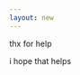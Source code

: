 ```yaml
---
layout: new
---
```

<html lang="en">
<head>
    <meta charset="UTF-8">
    <meta name="viewport" content="width=device-width, initial-scale=1.0">
    <meta http-equiv="X-UA-Compatible" content="ie=edge">
    <link rel="stylesheet" href="https://cdnjs.cloudflare.com/ajax/libs/fullPage.js/3.0.7/fullpage.min.css" integrity="sha256-3IkGqGYOvq1Ype2MXFwVJFeBtBACgiveho3SacOEEP8=" crossorigin="anonymous" />
    <title>isolate</title>
</head>
<body>
    <style>
        .section .fp-bg{
            background-size: cover;
            background-position: center 80%;
        }
        #section-1 .fp-bg{
            background-color: brown;
        }
        #section-2 .fp-bg{
            background-color: yellow;
        }
    </style>
    <div id="some">
        <div class="section" id="section-1">
            <div class="fp-bg" id="section-1"></div>
            <p>thx for help</p>
        </div>
        <div class="section" id="section-2">
                <div class="fp-bg" id="section-2"></div>
            <p>i hope that helps</p>
        </div>
    </div>
    <script src="https://cdnjs.cloudflare.com/ajax/libs/jquery/3.4.0/jquery.js"
    integrity="sha256-DYZMCC8HTC+QDr5QNaIcfR7VSPtcISykd+6eSmBW5qo=" crossorigin="anonymous"></script>
    <script scr="localhost:4000/assets/js/fullpage.parallax.min.js"></script>
    <script src="https://cdnjs.cloudflare.com/ajax/libs/fullPage.js/3.0.7/fullpage.extensions.min.js"
        integrity="sha256-l/fwzXp9IwBn0fFrBx+IU4JGuSP5lZsfE5i8uMAWD90=" crossorigin="anonymous"></script>
</body>
</html>